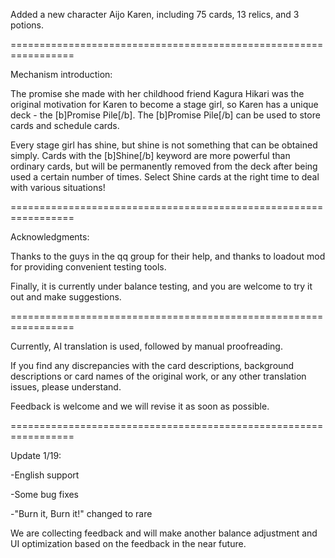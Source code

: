 
Added a new character Aijo Karen, including 75 cards, 13 relics, and 3 potions.

=================================================================

Mechanism introduction:

The promise she made with her childhood friend Kagura Hikari was the original motivation for Karen to become a stage girl, so Karen has a unique deck - the [b]Promise Pile[/b]. The [b]Promise Pile[/b] can be used to store cards and schedule cards.

Every stage girl has shine, but shine is not something that can be obtained simply. Cards with the [b]Shine[/b] keyword are more powerful than ordinary cards, but will be permanently removed from the deck after being used a certain number of times. Select Shine cards at the right time to deal with various situations!

=================================================================

Acknowledgments:

Thanks to the guys in the qq group for their help, and thanks to loadout mod for providing convenient testing tools.

Finally, it is currently under balance testing, and you are welcome to try it out and make suggestions.

=================================================================


Currently, AI translation is used, followed by manual proofreading.

If you find any discrepancies with the card descriptions, background descriptions or card names of the original work, or any other translation issues, please understand.

Feedback is welcome and we will revise it as soon as possible.


=================================================================


Update 1/19:

-English support

-Some bug fixes

-"Burn it, Burn it!" changed to rare

We are collecting feedback and will make another balance adjustment and UI optimization based on the feedback in the near future.
